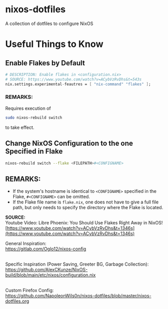 # nixos-dotfiles
A collection of dotfiles to configure NixOS

# Useful Things to Know
## Enable Flakes by Default
```nix
# DESCRIPTION: Enable flakes in <configuration.nix>
# SOURCE: https://www.youtube.com/watch?v=ACybVzRvDhs&t=543s
nix.settings.experimental-feautres = [ "nix-command" "flakes" ];
```
### REMARKS:
Requires execution of
```sh
sudo nixos-rebuild switch
```
to take effect.

## Change NixOS Configuration to the one Specified in Flake
```sh
nixos-rebuild switch --flake <FILEPATH>#<CONFIGNAME>
```
## REMARKS:
- If the system's hostname is identical to `<CONFIGNAME>` specified in the Flake, `#<CONFIGNAME>` can be omitted.
- If the Flake file name is `flake.nix`, one does not have to give a full file path, but only needs to specify the directory where the Flake is located.

**SOURCE:**<br>
Youtube Video: Libre Phoenix: You Should Use Flakes Right Away in NixOS!<br>
[https://www.youtube.com/watch?v=ACybVzRvDhs&t=1346s](https://www.youtube.com/watch?v=ACybVzRvDhs&t=1346s)

General Inspiration: <br>
https://gitlab.com/Oglo12/nixos-config<br><br>

Specific Inspiration (Power Saving, Greeter BG, Garbage Collection):<br>
https://github.com/AlexCKunze/NixOS-build/blob/main/etc/nixos/configuration.nix<br><br>

Custom Firefox Config:<br>
https://github.com/NapoleonWils0n/nixos-dotfiles/blob/master/nixos-dotfiles.org 
